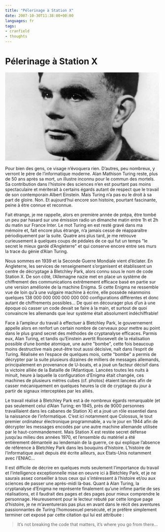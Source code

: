```yaml
---
title: "Pélerinage à Station X"
date: 2007-10-30T11:38:00+00:00
languages: fr
tags:
- cranfield
- thoughts
---
```

# Pélerinage à Station X

![Alan Turing](_media/2CB56356-2950-45BD-8BAF-96D73E51E7A1.jpg)

 Pour bien des gens, ce visage n’évoquera rien. D’autres, peu nombreux, y verront le père de l’informatique moderne. Alan Mathison Turing reste, plus de 50 ans après sa mort, un illustre inconnu pour le commun des mortels. Sa contribution dans l’histoire des sciences n’en est pourtant pas moins spectaculaire et mériterait à certains égards autant de respect que le travail de son contemporain Albert Einstein. Mais Turing n’a pas eu le droit à sa part de gloire. Non. Et aujourd’hui encore son histoire, pourtant fascinante, peine à être connue et reconnue.

 Fait étrange, je me rappelle, alors en première année de prépa, être tombé un peu par hasard sur une émission radio un dimanche matin entre 1h et 2h du matin sur France Inter. Le mot Turing en est resté gravé dans ma mémoire et, fait encore plus étrange, n’a jamais cessé de réapparaître périodiquement par la suite. Quatre ans plus tard, je me retrouve curieusement à quelques coups de pédales de ce qui fut un temps "le secret le mieux gardé d’Angleterre" et qui conserve encore entre ses murs la trace du génie d’Alan Turing.

 Nous sommes en 1939 et la Seconde Guerre Mondiale vient d’éclater. En Angleterre, les services de renseignement s’organisent et établissent un centre de décryptage à Bletchley Park, alors connu sous le nom de code Station X. De son côté, l’Allemagne nazie met en place un système de chiffrement des communications extrêmement efficace basé en partie sur une version améliorée de la machine Enigma. Si cette Enigma ne ressemble vue de loin qu’à une vulgaire machine à écrire, elle possède néanmoins quelques 138 000 000 000 000 000 000 configurations différentes et donc autant de chiffrements possibles... De quoi en décourager plus d’un à une époque où casser un code devait se faire à la main, et surtout de quoi convaincre les allemands que leur système était absolument indéchiffrable!

 Face à l’ampleur du travail à effectuer à Bletchley Park, le gouvernement appelle alors en renfort un certain nombre de cerveaux pour mettre au point dans le plus grand secret des méthodes de cryptanalyse efficaces. Parmis eux, Alan Turing, et tandis qu’Einstein avertit Roosevelt de la réalisation possible d’une bombe atomique, une autre "bombe", cette fois beaucoup moins destructive mais peut-être tout aussi décisive, naît dans l’esprit de Turing. Réalisée en l’espace de quelques mois, cette "bombe" a permis de décrypter par la suite plusieurs dizaines de milliers de messages allemands, principalement en provenance de U-boats, et a joué un facteur décisif dans la victoire alliée de la Bataille de l’Atlantique. Lancées toutes les nuits à minuit, heure à laquelle la configuration d’Enigma était changée, ces machines de plusieurs mètres cubes (cf. photos) étaient lancées afin de casser mécaniquement en quelques heures la clé de cryptage du jour à partir de signaux interceptées par les alliés.

 Le travail réalisé à Bletchley Park est à de nombreux égards remarquable (et pas seulement celui d’Alan Turing; en 1945, près de 9000 personnes travaillaient dans les cabanes de Station X) et a joué un rôle essentiel dans la naissance de l’informatique. C’est ici notamment que Colossus, le tout premier ordinateur électronique programmable, a vu le jour en 1944 afin de décrypter les messages encodés par une autre machine allemande utilisée par le haut-commandement. Mais Station X est restée secret défense jusqu’au milieu des années 1970, et l’ensemble du matériel a été entièrement démantelé au lendemain de la guerre, ce qui explique l’absence de référence à Bletchley Park dans les bouquins d’histoire. L’histoire de l’informatique avait depuis été écrite ailleurs, aux Etats-Unis notamment avec l’ENIAC...

 Il est difficile de décrire en quelques mots seulement l’importance du travail et l’intelligence exceptionnelle mise en oeuvre ici à Bletchley Park, et je ne saurais assez conseiller à tous ceux qui s'intéressent à l’histoire et/ou aux sciences de passer une après-midi là-bas. Quant à Alan Turing, la cryptanalyse d’Enigma ne représente finalement qu’une infime partie de ses réalisations, et il faudrait des pages et des pages pour mieux comprendre le personnage. Heureusement pour le lecteur rebuté par cette longue page d’histoire, je ne m’aventurerais pas plus en avant dans le récit des aventures passionnantes de Turing l’homosexuel persécuté, et je préfère simplement terminer cet exposé par cette citation qui lui est attribuée :

 > It’s not breaking the code that matters, 
 > it’s where you go from there...
